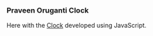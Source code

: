 ### Praveen Oruganti Clock

Here with the [Clock](https://praveenoruganti.github.io/praveenoruganti-vanilla-js/0_Projects/praveenoruganti-clock) developed using JavaScript.